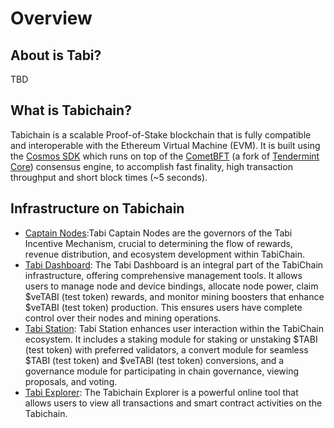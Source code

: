 # Overview

## About is Tabi?
TBD

## What is Tabichain?
Tabichain is a scalable Proof-of-Stake blockchain that is fully compatible and interoperable with the Ethereum Virtual Machine (EVM). It is built using the [Cosmos SDK](https://github.com/cosmos/cosmos-sdk/) which runs on top of the [CometBFT](https://github.com/cometbft/cometbft) (a fork of [Tendermint Core](https://docs.tendermint.com/)) consensus engine, to accomplish fast finality, high transaction throughput and short block times (\~5 seconds).


## Infrastructure on Tabichain
- [Captain Nodes](captain-node/README.md):Tabi Captain Nodes are the governors of the Tabi Incentive Mechanism, crucial to determining the flow of rewards, revenue distribution, and ecosystem development within TabiChain.
- [Tabi Dashboard](empty.md): The Tabi Dashboard is an integral part of the TabiChain infrastructure, offering comprehensive management tools. It allows users to manage node and device bindings, allocate node power, claim $veTABI (test token) rewards, and monitor mining boosters that enhance $veTABI (test token) production. This ensures users have complete control over their nodes and mining operations.
- [Tabi Station](empty.md): Tabi Station enhances user interaction within the TabiChain ecosystem. It includes a staking module for staking or unstaking $TABI (test token) with preferred validators, a convert module for seamless $TABI (test token) and $veTABI (test token) conversions, and a governance module for participating in chain governance, viewing proposals, and voting.
- [Tabi Explorer](empty.md): The Tabichain Explorer is a powerful online tool that allows users to view all transactions and smart contract activities on the Tabichain.